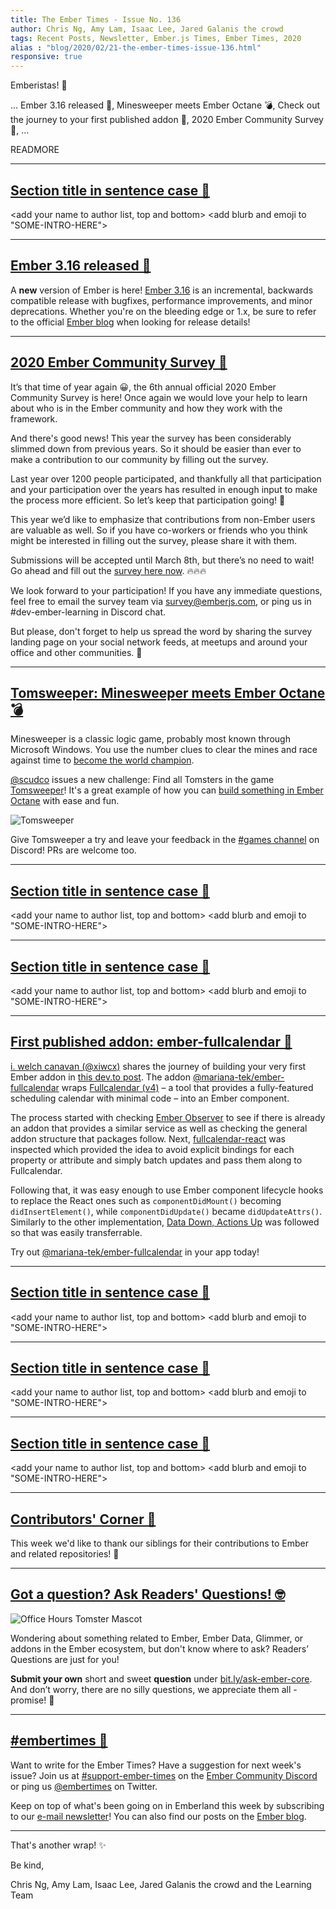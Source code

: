 ```yaml
---
title: The Ember Times - Issue No. 136
author: Chris Ng, Amy Lam, Isaac Lee, Jared Galanis the crowd
tags: Recent Posts, Newsletter, Ember.js Times, Ember Times, 2020
alias : "blog/2020/02/21-the-ember-times-issue-136.html"
responsive: true
---
```


<SAYING-HELLO-IN-YOUR-FAVORITE-LANGUAGE> Emberistas! 🐹

<SOME-INTRO-HERE-TO-KEEP-THEM-SUBSCRIBERS-READING>
...
Ember 3.16 released 🚀,
Minesweeper meets Ember Octane 💣,
Check out the journey to your first published addon 📅,
2020 Ember Community Survey 📝,
...

READMORE

---

## [Section title in sentence case 🐹](#section-url)

<change section title emoji>
<consider adding some bold to your paragraph>

<add your name to author list, top and bottom>
<add blurb and emoji to "SOME-INTRO-HERE">

---

## [Ember 3.16 released 🚀](https://blog.emberjs.com/2020/02/12/ember-3-16-released.html)

A **new** version of Ember is here! [Ember 3.16](https://blog.emberjs.com/2020/02/12/ember-3-16-released.html) is an incremental, backwards compatible release with bugfixes, performance improvements, and minor deprecations. Whether you're on the bleeding edge or 1.x, be sure to refer to the official [Ember blog](https://blog.emberjs.com/tags/releases.html) when looking for release details!

---

## [2020 Ember Community Survey 📝](https://tilde.wufoo.com/forms/2020-emberjs-community-survey/)

It’s that time of year again 😀, the 6th annual official 2020 Ember Community Survey is here! Once again we would love your help to learn about who is in the Ember community and how they work with the framework.

And there's good news! This year the survey has been considerably slimmed down from previous years. So it should be easier than ever to make a contribution to our community by filling out the survey.

Last year over 1200 people participated, and thankfully all that participation and your participation over the years has resulted in enough input to make the process more efficient. So let’s keep that participation going! 🎉

This year we’d like to emphasize that contributions from non-Ember users are valuable as well. So if you have co-workers or friends who you think might be interested in filling out the survey, please share it with them. 

Submissions will be accepted until March 8th, but there’s no need to wait! Go ahead and fill out the [survey here now](https://tilde.wufoo.com/forms/2020-emberjs-community-survey/). 🔥🔥🔥

We look forward to your participation! If you have any immediate questions, feel free to email the survey team via survey@emberjs.com, or ping us in #dev-ember-learning in Discord chat. 

But please, don't forget to help us spread the word by sharing the survey landing page on your social network feeds, at meetups and around your office and other communities. 🙌

---

## [Tomsweeper: Minesweeper meets Ember Octane 💣](https://tomsweeper.scud.co/)

Minesweeper is a classic logic game, probably most known through Microsoft Windows. You use the number clues to clear the mines and race against time to [become the world champion](https://www.youtube.com/watch?v=GrZCWx0fnfc).

[@scudco](https://github.com/scudco) issues a new challenge: Find all Tomsters in the game [Tomsweeper](https://tomsweeper.scud.co/)! It's a great example of how you can [build something in Ember Octane](https://github.com/scudco/tomsweeper) with ease and fun.

<img alt="Tomsweeper" src="/images/blog/2020-02-21/tomsweeper.png">

Give Tomsweeper a try and leave your feedback in the [#games channel](https://discordapp.com/channels/480462759797063690/487382592841187328) on Discord! PRs are welcome too.

---

## [Section title in sentence case 🐹](#section-url)

<change section title emoji>
<consider adding some bold to your paragraph>

<add your name to author list, top and bottom>
<add blurb and emoji to "SOME-INTRO-HERE">

---

## [Section title in sentence case 🐹](#section-url)

<change section title emoji>
<consider adding some bold to your paragraph>

<add your name to author list, top and bottom>
<add blurb and emoji to "SOME-INTRO-HERE">

---

## [First published addon: ember-fullcalendar 📅](https://dev.to/xiwcx/i-published-my-first-ember-addon-138c)

[i. welch canavan (@xiwcx)](https://github.com/xiwcx) shares the journey of building your very first Ember addon in [this dev.to post](https://dev.to/xiwcx/i-published-my-first-ember-addon-138c). The addon [@mariana-tek/ember-fullcalendar](https://github.com/Mariana-Tek/ember-fullcalendar) wraps [Fullcalendar (v4)](https://fullcalendar.io/) – a tool that provides a fully-featured scheduling calendar with minimal code – into an Ember component. 

The process started with checking [Ember Observer](https://emberobserver.com/) to see if there is already an addon that provides a similar service as well as checking the general addon structure that packages follow. Next, [fullcalendar-react](https://github.com/fullcalendar/fullcalendar-react) was inspected which provided the idea to avoid explicit bindings for each property or attribute and simply batch updates and pass them along to Fullcalendar.

<!-- alex ignore easy -->
Following that, it was easy enough to use Ember component lifecycle hooks to replace the React ones such as `componentDidMount()` becoming `didInsertElement()`, while `componentDidUpdate()` became `didUpdateAttrs()`. Similarly to the other implementation, [Data Down, Actions Up](https://dockyard.com/blog/2015/10/14/best-practices-data-down-actions-up) was followed so that was easily transferrable.

Try out [@mariana-tek/ember-fullcalendar](https://github.com/Mariana-Tek/ember-fullcalendar) in your app today!

---

## [Section title in sentence case 🐹](#section-url)

<change section title emoji>
<consider adding some bold to your paragraph>

<add your name to author list, top and bottom>
<add blurb and emoji to "SOME-INTRO-HERE">

---

## [Section title in sentence case 🐹](#section-url)

<change section title emoji>
<consider adding some bold to your paragraph>

<add your name to author list, top and bottom>
<add blurb and emoji to "SOME-INTRO-HERE">

---

## [Section title in sentence case 🐹](#section-url)

<change section title emoji>
<consider adding some bold to your paragraph>

<add your name to author list, top and bottom>
<add blurb and emoji to "SOME-INTRO-HERE">

---

## [Contributors' Corner 👏](https://guides.emberjs.com/release/contributing/repositories/)

<p>This week we'd like to thank our siblings for their contributions to Ember and related repositories! 💖</p>

---

## [Got a question? Ask Readers' Questions! 🤓](https://docs.google.com/forms/d/e/1FAIpQLScqu7Lw_9cIkRtAiXKitgkAo4xX_pV1pdCfMJgIr6Py1V-9Og/viewform)

<div class="blog-row">
  <img class="float-right small transparent padded" alt="Office Hours Tomster Mascot" title="Readers' Questions" src="/images/tomsters/officehours.png" />

  <p>Wondering about something related to Ember, Ember Data, Glimmer, or addons in the Ember ecosystem, but don't know where to ask? Readers’ Questions are just for you!</p>

  <p><strong>Submit your own</strong> short and sweet <strong>question</strong> under <a href="https://bit.ly/ask-ember-core" target="rq">bit.ly/ask-ember-core</a>. And don’t worry, there are no silly questions, we appreciate them all - promise! 🤞</p>
</div>

---

## [#embertimes 📰](https://blog.emberjs.com/tags/newsletter.html)

Want to write for the Ember Times? Have a suggestion for next week's issue? Join us at [#support-ember-times](https://discordapp.com/channels/480462759797063690/485450546887786506) on the [Ember Community Discord](https://discordapp.com/invite/zT3asNS) or ping us [@embertimes](https://twitter.com/embertimes) on Twitter.

Keep on top of what's been going on in Emberland this week by subscribing to our [e-mail newsletter](https://the-emberjs-times.ongoodbits.com/)! You can also find our posts on the [Ember blog](https://emberjs.com/blog/tags/newsletter.html).

---

That's another wrap! ✨

Be kind,


Chris Ng, Amy Lam, Isaac Lee, Jared Galanis the crowd and the Learning Team
